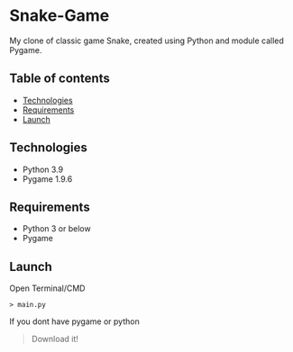 # Snake-Game
My clone of classic game Snake, created using Python and module called Pygame.

## Table of contents
* [Technologies](#technologies)
* [Requirements](#requirements)
* [Launch](#launch)

## Technologies 
* Python 3.9
* Pygame 1.9.6

## Requirements
* Python 3 or below
* Pygame

## Launch 
Open Terminal/CMD 
```
> main.py 
```
If you dont have pygame or python
> Download it!